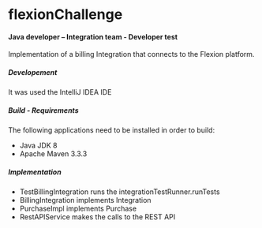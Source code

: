 # flexionChallenge

#### Java developer – Integration team - Developer test
Implementation of a billing Integration that connects to the Flexion platform.

##### Developement

It was used the IntelliJ IDEA IDE

##### Build - Requirements
The following applications need to be installed in order to build:
* Java JDK 8
* Apache Maven 3.3.3


##### Implementation
* TestBillingIntegration runs the integrationTestRunner.runTests
* BillingIntegration implements Integration
* PurchaseImpl implements Purchase
* RestAPIService makes the calls to the REST API
